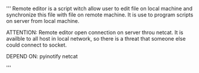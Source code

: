 ''' Remote editor is a script witch allow user to edit file on local 
machine and synchronize this file with file on remote machine. It is use 
to program scripts on server from local machine.

ATTENTION:
    Remote editor open connection on server throu netcat. It is availble 
to all host in local network, so there is a threat that someone else could 
connect to socket.

DEPEND ON:
    pyinotify
    netcat

'''
